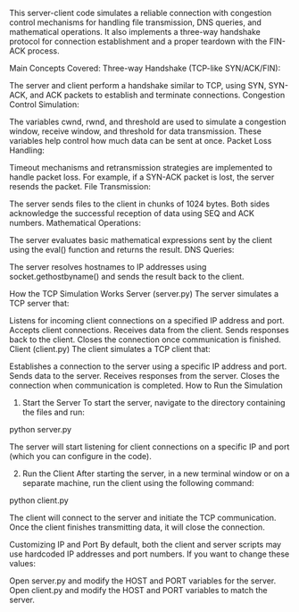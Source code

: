 This server-client code simulates a reliable connection with congestion control mechanisms for handling file transmission, DNS queries, and mathematical operations. It also implements a three-way handshake protocol for connection establishment and a proper teardown with the FIN-ACK process.

Main Concepts Covered:
Three-way Handshake (TCP-like SYN/ACK/FIN):

The server and client perform a handshake similar to TCP, using SYN, SYN-ACK, and ACK packets to establish and terminate connections.
Congestion Control Simulation:

The variables cwnd, rwnd, and threshold are used to simulate a congestion window, receive window, and threshold for data transmission. These variables help control how much data can be sent at once.
Packet Loss Handling:

Timeout mechanisms and retransmission strategies are implemented to handle packet loss. For example, if a SYN-ACK packet is lost, the server resends the packet.
File Transmission:

The server sends files to the client in chunks of 1024 bytes. Both sides acknowledge the successful reception of data using SEQ and ACK numbers.
Mathematical Operations:

The server evaluates basic mathematical expressions sent by the client using the eval() function and returns the result.
DNS Queries:

The server resolves hostnames to IP addresses using socket.gethostbyname() and sends the result back to the client.

How the TCP Simulation Works
Server (server.py)
The server simulates a TCP server that:

Listens for incoming client connections on a specified IP address and port.
Accepts client connections.
Receives data from the client.
Sends responses back to the client.
Closes the connection once communication is finished.
Client (client.py)
The client simulates a TCP client that:

Establishes a connection to the server using a specific IP address and port.
Sends data to the server.
Receives responses from the server.
Closes the connection when communication is completed.
How to Run the Simulation
1. Start the Server
To start the server, navigate to the directory containing the files and run:

python server.py

The server will start listening for client connections on a specific IP and port (which you can configure in the code).

2. Run the Client
After starting the server, in a new terminal window or on a separate machine, run the client using the following command:

python client.py

The client will connect to the server and initiate the TCP communication. Once the client finishes transmitting data, it will close the connection.

Customizing IP and Port
By default, both the client and server scripts may use hardcoded IP addresses and port numbers. If you want to change these values:

Open server.py and modify the HOST and PORT variables for the server.
Open client.py and modify the HOST and PORT variables to match the server.
